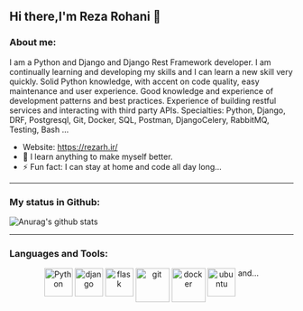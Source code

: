 ## Hi there,I'm Reza Rohani 👋


### About me:
I am a Python and Django and Django Rest Framework developer.
I am continually learning and developing my skills and I can learn a new skill very quickly.
Solid Python knowledge, with accent on code quality, easy maintenance and user experience. Good knowledge and experience of development patterns and best practices.
Experience of building restful services and interacting with third party APIs.
Specialties: Python, Django, DRF, Postgresql, Git, Docker, SQL, Postman, DjangoCelery, RabbitMQ, Testing, Bash ...

- Website: https://rezarh.ir/
- :boy: I learn anything to make myself better.
- ⚡ Fun fact: I can stay at home and code all day long...

---

### My status in Github:

![Anurag's github stats](https://github-readme-stats.vercel.app/api?username=theonlykingpin&theme=default&show_icons=true) 

---

### Languages and Tools:
<p align="center">
<img src="https://raw.githubusercontent.com/abranhe/programming-languages-logos/30a0ecf99188be99a3c75a00efb5be61eca9c382/src/python/python.svg" alt="Python" height="50" width="50" style="vertical-align:top">
<img src="https://cdn.iconscout.com/icon/free/png-256/django-1-282754.png" alt="django" height="50" width="50" style="vertical-align:top">
<img src="https://upload.vectorlogo.zone/logos/pocoo_flask/images/5edfb8bf-3da1-455e-98db-91a7b0a955b1.svg" alt="flask" height="50" width="50" style="vertical-align:top">
<img src="https://cdn.iconscout.com/icon/free/png-256/git-13-569377.png" alt="git" height="60" width="60" style="vertical-align:top">
<img src="https://cdn.iconscout.com/icon/free/png-256/docker-13-1175230.png" alt="docker" height="60" width="60" style="vertical-align:top">
<img src="https://cdn.iconscout.com/icon/free/png-256/ubuntu-16-1175076.png" alt="ubuntu" height="50" width="50" style="vertical-align:top">
  and...
</p>
